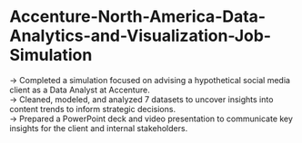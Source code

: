 # Accenture-North-America-Data-Analytics-and-Visualization-Job-Simulation
-> Completed a simulation focused on advising a hypothetical social media client as a Data Analyst at Accenture. </br>
-> Cleaned, modeled, and analyzed 7 datasets to uncover insights into content trends to inform strategic decisions. </br>
-> Prepared a PowerPoint deck and video presentation to communicate key insights for the client and internal stakeholders. </br>
